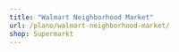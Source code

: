 ```yaml
---
title: "Walmart Neighborhood Market"
url: /plano/walmart-neighborhood-market/
shop: Supermarkt
---
```

